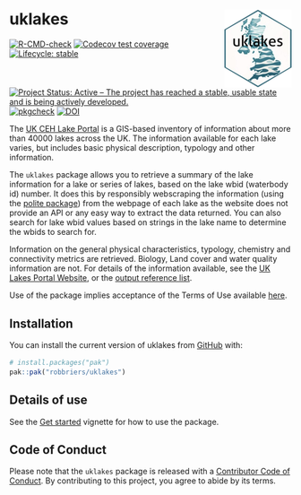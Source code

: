 
<!-- README.md is generated from README.Rmd. Please edit that file -->

# uklakes <img src="man/figures/logo.png" align="right" height="139" alt="" />

<!-- badges: start -->

[![R-CMD-check](https://github.com/robbriers/uklakes/actions/workflows/R-CMD-check.yaml/badge.svg)](https://github.com/robbriers/uklakes/actions/workflows/R-CMD-check.yaml)
[![Codecov test
coverage](https://codecov.io/gh/robbriers/uklakes/graph/badge.svg)](https://app.codecov.io/gh/robbriers/uklakes)
[![Lifecycle:
stable](https://img.shields.io/badge/lifecycle-stable-brightgreen.svg)](https://lifecycle.r-lib.org/articles/stages.html#stable)
[![Project Status: Active – The project has reached a stable, usable
state and is being actively
developed.](https://www.repostatus.org/badges/latest/active.svg)](https://www.repostatus.org/#active)
[![pkgcheck](https://github.com/robbriers/uklakes/workflows/pkgcheck/badge.svg)](https://github.com/robbriers/uklakes/actions?query=workflow%3Apkgcheck)
[![DOI](https://zenodo.org/badge/DOI/10.5281/zenodo.15092617.svg)](https://doi.org/10.5281/zenodo.15092617)
<!-- badges: end -->

The [UK CEH Lake Portal](https://uklakes.ceh.ac.uk/) is a GIS-based
inventory of information about more than 40000 lakes across the UK. The
information available for each lake varies, but includes basic physical
description, typology and other information.

The `uklakes` package allows you to retrieve a summary of the lake
information for a lake or series of lakes, based on the lake wbid
(waterbody id) number. It does this by responsibly webscraping the
information (using the [polite
package](https://cran.r-project.org/package=polite)) from the webpage of
each lake as the website does not provide an API or any easy way to
extract the data returned. You can also search for lake wbid values
based on strings in the lake name to determine the wbids to search for.

Information on the general physical characteristics, typology, chemistry
and connectivity metrics are retrieved. Biology, Land cover and water
quality information are not. For details of the information available,
see the [UK Lakes Portal Website](https://uklakes.ceh.ac.uk/), or the
[output reference
list](https://robbriers.github.io/uklakes/articles/uklakes_output_ref.html).

Use of the package implies acceptance of the Terms of Use available
[here](https://www.ceh.ac.uk/terms-of-use).

## Installation

You can install the current version of uklakes from
[GitHub](https://github.com/) with:

``` r
# install.packages("pak")
pak::pak("robbriers/uklakes")
```

## Details of use

See the [Get
started](https://robbriers.github.io/uklakes/articles/uklakes.html)
vignette for how to use the package.

## Code of Conduct

Please note that the `uklakes` package is released with a [Contributor
Code of
Conduct](https://contributor-covenant.org/version/2/1/CODE_OF_CONDUCT.html).
By contributing to this project, you agree to abide by its terms.
